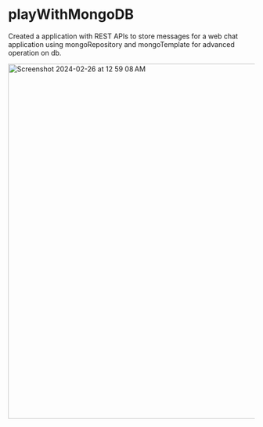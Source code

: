 # playWithMongoDB

Created a application with REST APIs to store messages for a web chat application using mongoRepository and mongoTemplate for advanced operation on db.

<img width="725" alt="Screenshot 2024-02-26 at 12 59 08 AM" src="https://github.com/RJ2523/playWithMongoDB/assets/33192364/6cb0c5ad-8aa8-4111-adaa-c40f0fb45338">
